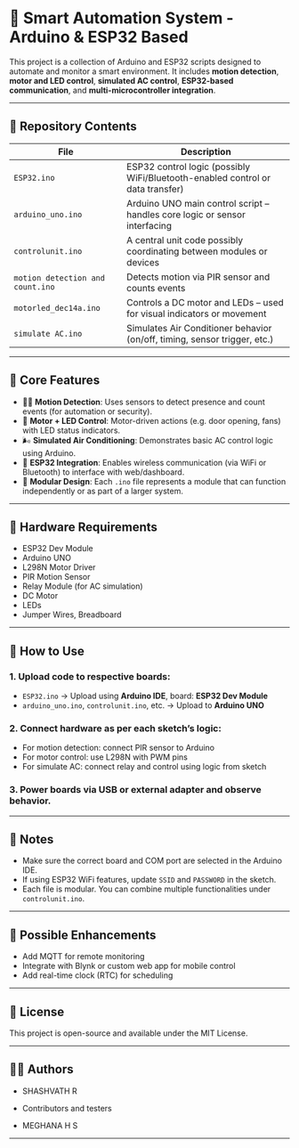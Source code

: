 # 🔌 Smart Automation System - Arduino & ESP32 Based

This project is a collection of Arduino and ESP32 scripts designed to automate and monitor a smart environment. It includes **motion detection**, **motor and LED control**, **simulated AC control**, **ESP32-based communication**, and **multi-microcontroller integration**.

---

## 📁 Repository Contents

| File                        | Description                                                                 |
|-----------------------------|-----------------------------------------------------------------------------|
| `ESP32.ino`                 | ESP32 control logic (possibly WiFi/Bluetooth-enabled control or data transfer) |
| `arduino_uno.ino`           | Arduino UNO main control script – handles core logic or sensor interfacing |
| `controlunit.ino`           | A central unit code possibly coordinating between modules or devices       |
| `motion detection and count.ino` | Detects motion via PIR sensor and counts events                    |
| `motorled_dec14a.ino`       | Controls a DC motor and LEDs – used for visual indicators or movement |
| `simulate AC.ino`           | Simulates Air Conditioner behavior (on/off, timing, sensor trigger, etc.)  |

---

## 🧠 Core Features

- 🧍‍♂️ **Motion Detection**: Uses sensors to detect presence and count events (for automation or security).
- 🔄 **Motor + LED Control**: Motor-driven actions (e.g. door opening, fans) with LED status indicators.
- 🌬️ **Simulated Air Conditioning**: Demonstrates basic AC control logic using Arduino.
- 📡 **ESP32 Integration**: Enables wireless communication (via WiFi or Bluetooth) to interface with web/dashboard.
- 🔁 **Modular Design**: Each `.ino` file represents a module that can function independently or as part of a larger system.

---

## 🔌 Hardware Requirements

- ESP32 Dev Module
- Arduino UNO
- L298N Motor Driver
- PIR Motion Sensor
- Relay Module (for AC simulation)
- DC Motor
- LEDs
- Jumper Wires, Breadboard

---

## 🧪 How to Use

### 1. Upload code to respective boards:
- `ESP32.ino` → Upload using **Arduino IDE**, board: **ESP32 Dev Module**
- `arduino_uno.ino`, `controlunit.ino`, etc. → Upload to **Arduino UNO**

### 2. Connect hardware as per each sketch’s logic:
- For motion detection: connect PIR sensor to Arduino
- For motor control: use L298N with PWM pins
- For simulate AC: connect relay and control using logic from sketch

### 3. Power boards via USB or external adapter and observe behavior.

---

## 🧾 Notes

- Make sure the correct board and COM port are selected in the Arduino IDE.
- If using ESP32 WiFi features, update `SSID` and `PASSWORD` in the sketch.
- Each file is modular. You can combine multiple functionalities under `controlunit.ino`.

---

## 📌 Possible Enhancements

- Add MQTT for remote monitoring
- Integrate with Blynk or custom web app for mobile control
- Add real-time clock (RTC) for scheduling

---

## 📜 License

This project is open-source and available under the MIT License.

---

## 👨‍💻 Authors

- SHASHVATH R
  
- Contributors and testers
- MEGHANA H S

---

